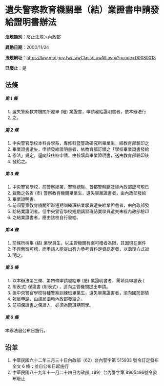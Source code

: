 # 遺失警察教育機關畢（結）業證書申請發給證明書辦法

**法規類別**：廢止法規＞內政部

**異動日期**：2000/11/24  

**法規網址**：https://law.moj.gov.tw/LawClass/LawAll.aspx?pcode=D0080013

**已廢止**：是



## 法條
##### 第 1 條
1. 遺失警察教育機關所發畢 (結) 業證書，申請發給證明書者，依本辦法行
1. 之。

##### 第 2 條
1. 中央警官學校本科各學系，專修科暨警政研究所畢業生，經教育部驗印之
1. 畢業證書遺失，申請發給證明書者，依教育部訂頒之「學校畢業證書發給
1. 辦法」規定，逕向該核校申請，由校填具畢業證明書，送由教育部驗印後
1. 發給之。

##### 第 3 條
1. 中央警官學校，前警察總署、警察總隊、首都警察廳及經內政部認可現已
1. 裁徹之各省 (市) 警察教育機關畢業生，遺失畢業證書者，由內政部發給
1. 畢業證明書。
1. 前項警察教育機關所辦短期訓練班結業學員遺失給業證書者，由內政部發
1. 給結業證明者。但中央警官學校短期講習班結業學員遺失未經內政部驗印
1. 之結業證書者，應由該校自行發給。

##### 第 4 條
1. 前條所稱畢 (結) 業學員生，以主管機關有案可稽者為限，其因現在案件
1. 不齊無案可稽，而申請人能提出有力參考資料足資認定者，以函復方式證
1. 明之。

##### 第 5 條
1. 以本辦法第三條、第四條申請發給畢 (結) 業證明書者，需填具申請表 (
1. 附表式) 保證書 (附表式) ，逕向主管機關提出申請。
1. 但中央警官學校特種警察訓練班畢業生，遺失畢業證書者，須向國防部情
1. 報局申請，由該局函轉內政部發給之。
1. 前項保證書之保證人，必須為同班期同學。

##### 第 6 條
本辦法自公布日施行。

## 沿革
1. 中華民國六十二年三月三十日內政部（62）台內警字第 515933 號令訂定發布全文 6  條；並自公布日起施行
1. 中華民國八十九年十一月二十四日內政部（89）台內警字第 8905496號令發布廢止

